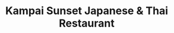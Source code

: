 ---
layout: place
title: "Kampai Sunset Japanese & Thai Restaurant"
permalink: /florida/miami/kampai-sunset-japanese-thai-restaurant.html
stateAbbr: FL
stateName: Florida
cityName: Miami
seo:
  name: "Kampai Sunset Japanese & Thai Restaurant"
  type: Restaurant
  links: http://kampai-sunset.com/
description: "Unfussy, local sushi joint serving a mix of Japanese & Thai standards for dining in or delivery. Looking for sushi in Miami, Florida? Check out Kampai Sunset..."
place_id: ChIJt7QyeW7H2YgR5zjU9aBU23k
photos:
  - name: >-
      places/ChIJt7QyeW7H2YgR5zjU9aBU23k/photos/AeeoHcLQyDkebDMoLU3MqBWBECxnJ4DVPV4kleSmzp0tA7BPPIuAjlm3B9lp46jLEsHzUdxc8MH8T95vJuao9xTSjg_gb7WSKS7xKMrvYxYesdNZAm-w8X92XTYqr99aKZIyDwl_IMcNv9xbWqBf6NsG3Vq9TH8IayMPM1XQKi5yAadrvZxEoik3hu71d5mZsFO0ZiVpGf_JSLswMNWEeq1zju37LiBG_MdlqWrVgZHMtakwT4pkOEj4aCg2IpDwCBZIhkZOfR7g4UnvjsS1gpG8YfJcNhr1RbeKtoPceGAabMbOfwMJbCik1rVeCK84iiFvXnLNJfdrvBurkdbineMfi7_D4JVuUJl117sV02y05lbJ_gbdDBGX6cd4y9_iYePK_evQSZPQ-70j-6RLLrx9wob7YxWhxrPC49imAJNyPTBh4A
    widthPx: 4032
    heightPx: 2268
    authorAttributions:
      - displayName: Cheng-Bang Chen
        uri: https://maps.google.com/maps/contrib/114068001613391401884
        photoUri: >-
          https://lh3.googleusercontent.com/a-/ALV-UjU09AUtfHmE1Q9t2eiEdzyaG7y2WBKkcfHodnTeyvD0vfM8d8YOHQ=s100-p-k-no-mo
    flagContentUri: >-
      https://www.google.com/local/imagery/report/?cb_client=maps_api_places.places_api&image_key=!1e10!2sCIHM0ogKEICAgIDmucSwCA&hl=en-US
    googleMapsUri: >-
      https://www.google.com/maps/place//data=!3m4!1e2!3m2!1sCIHM0ogKEICAgIDmucSwCA!2e10!4m2!3m1!1s0x88d9c76e7932b4b7:0x79db54a0f5d438e7
  - name: >-
      places/ChIJt7QyeW7H2YgR5zjU9aBU23k/photos/AeeoHcLKcsJ-v5GEGDy40_aVCJ7-TdcApkCdKEVHuG3T90kI-cZ2jc547_yfGbA8QNHitTBIy3HeSlyDc7aQXO48OPSRL5V2MMgN3nsOYum5WUwPV659ElnxAzIEghvSUpa4krhbK-28AZ5AC49jXG2cVxK5gFItDC0qd5f4Y6TjrvKyYSv00iL3yGKEaKmv0qyCMRs45e30h-hoH_WcM1oNqQLNRxtbkKgZd_ETF4UgB2htQXFH2aL6J0MCpPVMtO4ZYFeqQS-1FU1k-6IUH4riRMIe60Ski35uQL4bbDL4tYoO5M9KjPAO0di5_bBSYrLoJ9xvGroN2-e-fpQbbKk63SHEv3k6BcH80B5EgwUFXr0wJ4d7TZAYaNDVq7QRZjs1wCGYKruRHNxq_vcmWw2bmp1fUuVVZdnpmCVxpuUYFpw
    widthPx: 4032
    heightPx: 2268
    authorAttributions:
      - displayName: Luis Gonzalez
        uri: https://maps.google.com/maps/contrib/108328222144449321287
        photoUri: >-
          https://lh3.googleusercontent.com/a-/ALV-UjX2AXEljQ1fOmjoK5Uikj4_7s95ALUw-NUzwi8s7QLTHpvHT0W_uA=s100-p-k-no-mo
    flagContentUri: >-
      https://www.google.com/local/imagery/report/?cb_client=maps_api_places.places_api&image_key=!1e10!2sCIHM0ogKEICAgICK-vH8WQ&hl=en-US
    googleMapsUri: >-
      https://www.google.com/maps/place//data=!3m4!1e2!3m2!1sCIHM0ogKEICAgICK-vH8WQ!2e10!4m2!3m1!1s0x88d9c76e7932b4b7:0x79db54a0f5d438e7
  - name: >-
      places/ChIJt7QyeW7H2YgR5zjU9aBU23k/photos/AeeoHcLBe37cGQRXOZZvP6ZgMXiInGnFzHQnrNBlEetDzpcbz54y35zTK74ToKzxcHdMWywhyN5doyAmTAIVuDKGx28wPRSLczZg1K7z_2faMVJ73Hl3_brSvALUPQj4Ln3bjB9ZX8cghZAysBNsx7PqQzqtju7bykA3BNem3-Y9_hdAxG4hPrgeAzyAcxww9hANUAow_wRZPJZNqAVJQ01Zm9APINk33n-75sLkfki3BOATSEJXE13QVqJWsNYTpjH5JAik_F4KF6nIyKSZ6OaQXdLBoSUZshTxPj4BmRMxnS7Hy74Iax48u061qr36HMwz8RYSh2b3aLHOXyK44ZFlcJJgy7AlzkCgRy6yLXOEdXjKgVHuefWNd-T_Ikz61SZ88JUf-VzJwe2R-gOWZGclZQ9x6p50Gtt22n-lXpofRII
    widthPx: 4032
    heightPx: 3024
    authorAttributions:
      - displayName: Nando Giraldo
        uri: https://maps.google.com/maps/contrib/111418293088966570687
        photoUri: >-
          https://lh3.googleusercontent.com/a-/ALV-UjVIY3yF6vYJxFzwklhDyXR01_M1gSnXz5ASUqESWCIXz7nR-PAd=s100-p-k-no-mo
    flagContentUri: >-
      https://www.google.com/local/imagery/report/?cb_client=maps_api_places.places_api&image_key=!1e10!2sCIHM0ogKEICAgICPxoKnMA&hl=en-US
    googleMapsUri: >-
      https://www.google.com/maps/place//data=!3m4!1e2!3m2!1sCIHM0ogKEICAgICPxoKnMA!2e10!4m2!3m1!1s0x88d9c76e7932b4b7:0x79db54a0f5d438e7
  - name: >-
      places/ChIJt7QyeW7H2YgR5zjU9aBU23k/photos/AeeoHcKuBV0eJMMz5Y4-sF9Vw0B2DRVLGJjSBmcFue_YBdbe0WPf6T56sAf8vfoQvJwDW4HcwY3zUVgiGWxlyMyQihY-LzQ3UTP8J4zdbKixm6c15qxHyucE6KFI43uw6Yoj91P_iwd9dpsJjOCskFqqo9Z5TtxhEbZ-4le-t-OyEn5kasxtR_wfRKlZjT_QzmFibEPiGG0iVn-biaXJbhgLRIww4jwe2g0e7xZGgXJGRpuGFSW58b5rWVu8KhzZkEE6Kr3e8C90TFe2kCQ2hDtzG2fv9hw7bnzVLOeCau7SS4StpFfdofwnDJOvYrKXuxcd-OlM__gEo0jEIUdLIZlMRu1hNTW-fa757AhEKNZ0uhAigHWK5bwvgM7waHcT2C_rPjMLwMPY_HJCtyMYEChOp4u5e0fSgLRwDtxtR1PuEEQkIw
    widthPx: 4032
    heightPx: 2268
    authorAttributions:
      - displayName: Dat Huynh
        uri: https://maps.google.com/maps/contrib/106182032829263200748
        photoUri: >-
          https://lh3.googleusercontent.com/a-/ALV-UjWjadAbJCkAibYuYxQtGGjuOnXO03UqH5XhRhQtt_SWamHOCofj=s100-p-k-no-mo
    flagContentUri: >-
      https://www.google.com/local/imagery/report/?cb_client=maps_api_places.places_api&image_key=!1e10!2sCIHM0ogKEICAgICn_LqOLw&hl=en-US
    googleMapsUri: >-
      https://www.google.com/maps/place//data=!3m4!1e2!3m2!1sCIHM0ogKEICAgICn_LqOLw!2e10!4m2!3m1!1s0x88d9c76e7932b4b7:0x79db54a0f5d438e7
  - name: >-
      places/ChIJt7QyeW7H2YgR5zjU9aBU23k/photos/AeeoHcKfzrzuWIk6UQdOM8zxsDEBqKg9Bfa62CyK_Vr1vIAycuutqM08VMmwdfsd-eMX28rywHZAEJVY-c4IG5UNLYkV0aNzOgzQh5HkxC9E0AuUVUTUjF8q1iT4VJoV9y2sXNidFra2lVjacoK0KFVVXUJPq6cEjW9f-3HXWNBkgV-1mm3SJmPTkCWT9p-gryaYywZ16rJ6mcjJwGVnnd5sBBWsCQB5xJaY7D8NVLSqfub2nvqE0Ofwcise3io4Pxdu7Er7xPBleN_eP0nPi4IrLUHcYFPqtmxZNqTBowAIm2ZvXMXoDwvo7Ef_x0Bqd1im5ZWRqvxBGT2hTFiVcH1F2MzkTrdLNufKvfY1Cozi5W9DZfecXB7JoJRKlYgD9jZf6e-SqWMJwrisEt0G-DCt0fqTraXr6cQyES3kyQ6i23ZciIm6
    widthPx: 4000
    heightPx: 2252
    authorAttributions:
      - displayName: Luis Gonzalez
        uri: https://maps.google.com/maps/contrib/108328222144449321287
        photoUri: >-
          https://lh3.googleusercontent.com/a-/ALV-UjX2AXEljQ1fOmjoK5Uikj4_7s95ALUw-NUzwi8s7QLTHpvHT0W_uA=s100-p-k-no-mo
    flagContentUri: >-
      https://www.google.com/local/imagery/report/?cb_client=maps_api_places.places_api&image_key=!1e10!2sCIHM0ogKEICAgIDRrMOg2QE&hl=en-US
    googleMapsUri: >-
      https://www.google.com/maps/place//data=!3m4!1e2!3m2!1sCIHM0ogKEICAgIDRrMOg2QE!2e10!4m2!3m1!1s0x88d9c76e7932b4b7:0x79db54a0f5d438e7
  - name: >-
      places/ChIJt7QyeW7H2YgR5zjU9aBU23k/photos/AeeoHcLHPmFm7MoCTF_Z_APOcWSB53zplJUIaNcdLl_pc4pANJSWgv_ZWtPRgRhhbffNKaiJEyxkuffMlUwUF3dlpchcnYoT3479v7aCwHM6z9Ge52HoIWotp0qbVWfcv4PDwRfx5urq2pfi4LohgQHN9eojuacOXWkmtBe6WIKWa6uIe3wFSVCFuPRe9M6CK-x3YLKnM9YQwOu1UmhIR8Hzlk5XyjFKzeEW5d_GZts6Px2Uu6mEQWBcTdVu0D_zBrJdjrv0-3OMlL1Ac9L_6QBt1UbPI0PdVkpRYgVyU5gfN6cZYrCkMpvC3YAmJI1QQqjLgXu-nTXtYE0q1SF5WeXzPFV8dZ2a6XUsLkK4LFMMSsn-O4cSnYn6--3hvoqeTtUy-H8VSqZag8fJ-nGcfq7H78EaBKGM_olirrfsobkYKWfMyd4
    widthPx: 3024
    heightPx: 4032
    authorAttributions:
      - displayName: JM
        uri: https://maps.google.com/maps/contrib/113358510453448830167
        photoUri: >-
          https://lh3.googleusercontent.com/a/ACg8ocJaAUgsjSy7DXuw-ZbedjQvKyvuohKTyPTf1PnuhmSrxR42npc=s100-p-k-no-mo
    flagContentUri: >-
      https://www.google.com/local/imagery/report/?cb_client=maps_api_places.places_api&image_key=!1e10!2sCIHM0ogKEICAgICrxLyyygE&hl=en-US
    googleMapsUri: >-
      https://www.google.com/maps/place//data=!3m4!1e2!3m2!1sCIHM0ogKEICAgICrxLyyygE!2e10!4m2!3m1!1s0x88d9c76e7932b4b7:0x79db54a0f5d438e7
  - name: >-
      places/ChIJt7QyeW7H2YgR5zjU9aBU23k/photos/AeeoHcKVvpojf5AVpOnpZG6Uaf1vY7D39Mw3H4pcb98eYG8UN-k_1z9tUcOKjmmbS43_sUouNhW--l7oHtum8zFO8g0EtQuTP7hSobB9oIVjgUJLBvED2H0Ltn0vIOwixNoDdDLBBfrloenwNXmW0K7JCdO2wP-uElccpMXR3PDLYYMDGtBdGc-KNWqBEs4kN_rlTclzXnPH1bDuqL_1TMZOUqPRhqyXVShCSkHG-FFOwKoINyMsqFo0tyTbBqX0LYVB1QL2-eDJFZGB8x7q0_a0vTPpSiMsy4Uf3Lhdti4r6yuqX0uJweCBlKTvZnSFlLG3lWukw84WxfKGQWrObVjnbiHopQee9ehBkROPFNCFBRBp6f33NnK5r6TOOsie6iWwwi9o64pAVW7wPVMnqw0xBstfy6UFJ87tpIauwb4gfYW5R0c
    widthPx: 3096
    heightPx: 4128
    authorAttributions:
      - displayName: Cristy M
        uri: https://maps.google.com/maps/contrib/114343477189084735283
        photoUri: >-
          https://lh3.googleusercontent.com/a/ACg8ocLdd8vU90KrD3nPgyNeIMdVk95CDnbMFhaDdO5FOZW3E_f6Sg=s100-p-k-no-mo
    flagContentUri: >-
      https://www.google.com/local/imagery/report/?cb_client=maps_api_places.places_api&image_key=!1e10!2sCIHM0ogKEICAgIDmw56r-wE&hl=en-US
    googleMapsUri: >-
      https://www.google.com/maps/place//data=!3m4!1e2!3m2!1sCIHM0ogKEICAgIDmw56r-wE!2e10!4m2!3m1!1s0x88d9c76e7932b4b7:0x79db54a0f5d438e7
  - name: >-
      places/ChIJt7QyeW7H2YgR5zjU9aBU23k/photos/AeeoHcLq6CwIpte7Z6UdqiEesPG-iLHQfnUOR42EXG8PpYoI8Dwf7A4r_7tNL0siPV3WsObbW6CjV-h-n-RDFaakyOppe-EpS4Rlh9UAViHoYrkoL22IT_6KoMnJ03NA4HvRppjfSsp4fwlrmgKMhVVZg9rjy92ZE4cQ7PWUWh5Lv4UFT8Um134Umki7A8Fjv8IbbVe25DvTol3pqoBJM1YMhk7dEHLjG1zqYJ_5QUr-JMShm105AjforSgG2drUioZqlYKO3rtj9okcVGyOxZjQtHmQ2DcjAKPuqRMAA02fJ91ytT1J8TtYYwKIjaWruE9YLyTPaCdrsJmuGL82GnQ4thXk4-UvsPu9kTDTn6-AGGdazsmXjuSvpE5X_J5eD5RwbZ4PtOt2MoTmu4pd2M-qs0zFanVVEDgTsNAmSMfGM9dyE_Da
    widthPx: 3024
    heightPx: 4032
    authorAttributions:
      - displayName: Carlos A López
        uri: https://maps.google.com/maps/contrib/111102514479658349306
        photoUri: >-
          https://lh3.googleusercontent.com/a-/ALV-UjVJtXyjnPmICmq4FejiM9Gbtn2xI2v6FEEvVC7guIOvp7VOmCISFA=s100-p-k-no-mo
    flagContentUri: >-
      https://www.google.com/local/imagery/report/?cb_client=maps_api_places.places_api&image_key=!1e10!2sCIHM0ogKEICAgIDpi8qa0gE&hl=en-US
    googleMapsUri: >-
      https://www.google.com/maps/place//data=!3m4!1e2!3m2!1sCIHM0ogKEICAgIDpi8qa0gE!2e10!4m2!3m1!1s0x88d9c76e7932b4b7:0x79db54a0f5d438e7
  - name: >-
      places/ChIJt7QyeW7H2YgR5zjU9aBU23k/photos/AeeoHcJO_VrtqNxynI1lFgZWo-4cs6OGzbNMDaZFoWdHs1lsD8bjwAyhw4a5tziWBZG5uomocNbcJzrn_-BF8-U2bmQVD2EYwj0xYb-tSKXSrPk4OPBMw0AZBIsw7ieaEg84aAsQM0bFnlp0u2SG5sheCPJTCEiOrZ4aOhd8C4P4zcvWKjrDcEzAFGyWbIq34MvgWuzVLXqq-0rUyJlv5KL5U-BvnmzWWm2PHS7NaXpoKbAzvy-j3JintH904aKrXKhxbp8y8iwmiOhG85pdW6WFlpKOf0ELyg_y0FZtKUV4Xi1-Wbd17Sh524BQL4tZmKeMMM6dSxKJF52_Icnh3vYf-Q-g47OHZs7_nxuisoJvl7iQrz14W7uEIdTG6qC6vitHdPFbKACyVwit5W-n4yTag9ZFNd2d2yuDGB_SnKRkMe1Ajg
    widthPx: 4032
    heightPx: 2268
    authorAttributions:
      - displayName: Cheng-Bang Chen
        uri: https://maps.google.com/maps/contrib/114068001613391401884
        photoUri: >-
          https://lh3.googleusercontent.com/a-/ALV-UjU09AUtfHmE1Q9t2eiEdzyaG7y2WBKkcfHodnTeyvD0vfM8d8YOHQ=s100-p-k-no-mo
    flagContentUri: >-
      https://www.google.com/local/imagery/report/?cb_client=maps_api_places.places_api&image_key=!1e10!2sCIHM0ogKEICAgIDm_taYNQ&hl=en-US
    googleMapsUri: >-
      https://www.google.com/maps/place//data=!3m4!1e2!3m2!1sCIHM0ogKEICAgIDm_taYNQ!2e10!4m2!3m1!1s0x88d9c76e7932b4b7:0x79db54a0f5d438e7
  - name: >-
      places/ChIJt7QyeW7H2YgR5zjU9aBU23k/photos/AeeoHcLSlGvrnd4Z2Xdes9Vq0bis8cHy1T2iMhoebnD0lkOqfAf5HuLfKRvPuhSddbxbGH-Egph8xctwPq1BfYzlZ0-ueDZCijJYfDHRjTOZLkL7lcn-PEUGgoYLats87pFV81sJVOM730GkCi1AsBNEe6EBHWILYSAqyW5GqA4lLNuS_O6dEXTRlJfqgEcN4z550aAcqmg1gjPLssUaMUTJziNmqrurhHJIEfaVwE61yGPgaQNSUD7OVryhxzQMI3euXGiieB9cs6WaJjKFs_F8JW4dNZkBYzdlZ-95VR4SeEU4wxZW4bLC3ev63ebygfJpEybSGy5f_tamkeLh4oRtIX5pZU6esI8voM7-_zsU_n3BMK8PhYTtm42LfzpUcjyRKBEu3BsLdsUXmN67jVDQnk0m2U_k4W-SHQqmP8_7ii5__Gab
    widthPx: 4032
    heightPx: 2268
    authorAttributions:
      - displayName: Cheng-Bang Chen
        uri: https://maps.google.com/maps/contrib/114068001613391401884
        photoUri: >-
          https://lh3.googleusercontent.com/a-/ALV-UjU09AUtfHmE1Q9t2eiEdzyaG7y2WBKkcfHodnTeyvD0vfM8d8YOHQ=s100-p-k-no-mo
    flagContentUri: >-
      https://www.google.com/local/imagery/report/?cb_client=maps_api_places.places_api&image_key=!1e10!2sCIHM0ogKEICAgIDm_tagkgE&hl=en-US
    googleMapsUri: >-
      https://www.google.com/maps/place//data=!3m4!1e2!3m2!1sCIHM0ogKEICAgIDm_tagkgE!2e10!4m2!3m1!1s0x88d9c76e7932b4b7:0x79db54a0f5d438e7
address: 8745 SW 72nd St, Miami, FL 33173, USA
street: 8745 SW 72nd St
city: Miami
state: FL
zip: '33173'
country: USA
neighborhood: null
latitude: '25.702558'
longitude: '-80.334905'
accessibility_options:
  wheelchairAccessibleParking: true
  wheelchairAccessibleEntrance: true
  wheelchairAccessibleRestroom: true
  wheelchairAccessibleSeating: true
business_status: OPERATIONAL
name: Kampai Sunset Japanese & Thai Restaurant
google_maps_links:
  directionsUri: >-
    https://www.google.com/maps/dir//''/data=!4m7!4m6!1m1!4e2!1m2!1m1!1s0x88d9c76e7932b4b7:0x79db54a0f5d438e7!3e0
  placeUri: https://maps.google.com/?cid=8780704948784740583
  writeAReviewUri: >-
    https://www.google.com/maps/place//data=!4m3!3m2!1s0x88d9c76e7932b4b7:0x79db54a0f5d438e7!12e1
  reviewsUri: >-
    https://www.google.com/maps/place//data=!4m4!3m3!1s0x88d9c76e7932b4b7:0x79db54a0f5d438e7!9m1!1b1
  photosUri: >-
    https://www.google.com/maps/place//data=!4m3!3m2!1s0x88d9c76e7932b4b7:0x79db54a0f5d438e7!10e5
primary_type: Asian Restaurant
opening_hours:
  regular: null
  current: null
secondary_opening_hours:
  regular:
    weekdayDescriptions: null
    type: null
  current:
    weekdayDescriptions: null
    type: null
phone: (305) 596-1551
price_level: PRICE_LEVEL_MODERATE
price_range: $20 &ndash; $30
rating: '4.5'
rating_count: 727
website: http://kampai-sunset.com/
reviews:
  - name: >-
      places/ChIJt7QyeW7H2YgR5zjU9aBU23k/reviews/ChdDSUhNMG9nS0VJQ0FnSURKbktiQzNBRRAB
    relativePublishTimeDescription: a year ago
    rating: 5
    text:
      text: >-
        I went here for lunch with my son.


        The outside is not impressive! It looks very run down, dirty and dingy.
        The parking lot and outside of the building can definitely use an update
        and cleaning. BUT… the inside is clean. The servers are all very
        friendly and attentive. And most importantly, the food is fresh and
        delicious! The prices are also very reasonable.

        We split the fried gyoza as an appetizer. I got a salmon skin hand-roll
        and the dragon roll. My son got the salmon skin roll. Everything was
        presented very nicely and tasted great!

        Kampai is not close to my home. I was only in the area for a Dr
        appointment. If I’m in the area again, I will definitely go back.
      languageCode: en
    originalText:
      text: >-
        I went here for lunch with my son.


        The outside is not impressive! It looks very run down, dirty and dingy.
        The parking lot and outside of the building can definitely use an update
        and cleaning. BUT… the inside is clean. The servers are all very
        friendly and attentive. And most importantly, the food is fresh and
        delicious! The prices are also very reasonable.

        We split the fried gyoza as an appetizer. I got a salmon skin hand-roll
        and the dragon roll. My son got the salmon skin roll. Everything was
        presented very nicely and tasted great!

        Kampai is not close to my home. I was only in the area for a Dr
        appointment. If I’m in the area again, I will definitely go back.
      languageCode: en
    authorAttribution:
      displayName: Beth S
      uri: https://www.google.com/maps/contrib/117093968697281782982/reviews
      photoUri: >-
        https://lh3.googleusercontent.com/a-/ALV-UjV-8ZTqxqg5RHwhszcIw9s2ETQ0OMVdStYwpnGevg7XewaRUDiD=s128-c0x00000000-cc-rp-mo-ba6
    publishTime: '2023-07-12T16:40:16.677150Z'
    flagContentUri: >-
      https://www.google.com/local/review/rap/report?postId=ChdDSUhNMG9nS0VJQ0FnSURKbktiQzNBRRAB&d=17924085&t=1
    googleMapsUri: >-
      https://www.google.com/maps/reviews/data=!4m6!14m5!1m4!2m3!1sChdDSUhNMG9nS0VJQ0FnSURKbktiQzNBRRAB!2m1!1s0x88d9c76e7932b4b7:0x79db54a0f5d438e7
  - name: >-
      places/ChIJt7QyeW7H2YgR5zjU9aBU23k/reviews/ChdDSUhNMG9nS0VJQ0FnSUNwbXFYYW1BRRAB
    relativePublishTimeDescription: a year ago
    rating: 5
    text:
      text: >-
        Went for a very late night date & honestly, the food and service were
        amazing. We loved the hot green tea (plus free refills!!!) & we got:

        - steamed gyoza (must order)

        - rainbow supreme roll (my personal fave)

        - kampai roll (comes fried)

        - neptune roll (more spicy mayo than anything else)


        Loved that they were able to accommodate even if we arrived at 9:30 pm.
        Devoured our food & left happy!
      languageCode: en
    originalText:
      text: >-
        Went for a very late night date & honestly, the food and service were
        amazing. We loved the hot green tea (plus free refills!!!) & we got:

        - steamed gyoza (must order)

        - rainbow supreme roll (my personal fave)

        - kampai roll (comes fried)

        - neptune roll (more spicy mayo than anything else)


        Loved that they were able to accommodate even if we arrived at 9:30 pm.
        Devoured our food & left happy!
      languageCode: en
    authorAttribution:
      displayName: Plane & Cheesy
      uri: https://www.google.com/maps/contrib/113483229241404386112/reviews
      photoUri: >-
        https://lh3.googleusercontent.com/a-/ALV-UjVWKtTXA5Z8Io-D7tWVL-8JJzIgW7qVDk23mm25NoFSjMJUPIkT=s128-c0x00000000-cc-rp-mo-ba4
    publishTime: '2023-08-01T23:07:55.182499Z'
    flagContentUri: >-
      https://www.google.com/local/review/rap/report?postId=ChdDSUhNMG9nS0VJQ0FnSUNwbXFYYW1BRRAB&d=17924085&t=1
    googleMapsUri: >-
      https://www.google.com/maps/reviews/data=!4m6!14m5!1m4!2m3!1sChdDSUhNMG9nS0VJQ0FnSUNwbXFYYW1BRRAB!2m1!1s0x88d9c76e7932b4b7:0x79db54a0f5d438e7
  - name: >-
      places/ChIJt7QyeW7H2YgR5zjU9aBU23k/reviews/ChZDSUhNMG9nS0VJQ0FnSUMxcE5MNUV3EAE
    relativePublishTimeDescription: a year ago
    rating: 5
    text:
      text: |-
        I been coming to this place for over 10 years is very close to home.

        My favorite rolls are : Neptune, Mango Roll, Ninja Roll.

        Service: 10 out of 10 they are like family every time they see me.

        Place: Typical Japanese cozy restaurant

        One of my top sushi restaurants in south Miami.
      languageCode: en
    originalText:
      text: |-
        I been coming to this place for over 10 years is very close to home.

        My favorite rolls are : Neptune, Mango Roll, Ninja Roll.

        Service: 10 out of 10 they are like family every time they see me.

        Place: Typical Japanese cozy restaurant

        One of my top sushi restaurants in south Miami.
      languageCode: en
    authorAttribution:
      displayName: Paul Sanchez
      uri: https://www.google.com/maps/contrib/116865096224824520870/reviews
      photoUri: >-
        https://lh3.googleusercontent.com/a-/ALV-UjXH_qmHYVu5k86J7A8mNfe4TkYmluRDm7AVupO0AUviwEiX5Iv8=s128-c0x00000000-cc-rp-mo-ba3
    publishTime: '2023-12-23T03:26:48.060093Z'
    flagContentUri: >-
      https://www.google.com/local/review/rap/report?postId=ChZDSUhNMG9nS0VJQ0FnSUMxcE5MNUV3EAE&d=17924085&t=1
    googleMapsUri: >-
      https://www.google.com/maps/reviews/data=!4m6!14m5!1m4!2m3!1sChZDSUhNMG9nS0VJQ0FnSUMxcE5MNUV3EAE!2m1!1s0x88d9c76e7932b4b7:0x79db54a0f5d438e7
  - name: >-
      places/ChIJt7QyeW7H2YgR5zjU9aBU23k/reviews/ChZDSUhNMG9nS0VJQ0FnSURmaHNHbEpBEAE
    relativePublishTimeDescription: 3 months ago
    rating: 1
    text:
      text: >-
        I’ve been a long time customer and we mainly place orders online for
        pickup at least twice a month. My main and only complaint because their
        food has always been fantastic, is that they changed their online
        ordering website and the new one is a complete disaster. I use to be
        able to pull up my previous orders and make changes or just reorder
        which would streamline the process. New is not always better.
      languageCode: en
    originalText:
      text: >-
        I’ve been a long time customer and we mainly place orders online for
        pickup at least twice a month. My main and only complaint because their
        food has always been fantastic, is that they changed their online
        ordering website and the new one is a complete disaster. I use to be
        able to pull up my previous orders and make changes or just reorder
        which would streamline the process. New is not always better.
      languageCode: en
    authorAttribution:
      displayName: John Hernan
      uri: https://www.google.com/maps/contrib/108984254479133644913/reviews
      photoUri: >-
        https://lh3.googleusercontent.com/a/ACg8ocILLIkjFoojzhXPCecfyPWuxW2NE367PjMUnbJwMkfd-hfsng=s128-c0x00000000-cc-rp-mo
    publishTime: '2025-01-05T22:59:27.654509Z'
    flagContentUri: >-
      https://www.google.com/local/review/rap/report?postId=ChZDSUhNMG9nS0VJQ0FnSURmaHNHbEpBEAE&d=17924085&t=1
    googleMapsUri: >-
      https://www.google.com/maps/reviews/data=!4m6!14m5!1m4!2m3!1sChZDSUhNMG9nS0VJQ0FnSURmaHNHbEpBEAE!2m1!1s0x88d9c76e7932b4b7:0x79db54a0f5d438e7
  - name: >-
      places/ChIJt7QyeW7H2YgR5zjU9aBU23k/reviews/ChdDSUhNMG9nS0VJQ0FnSUNfd2YzMnNRRRAB
    relativePublishTimeDescription: 2 months ago
    rating: 5
    text:
      text: >-
        My “go to” local sushi spot for when I’m craving some sush. They’re
        always quick when ordering take out and the quality is usually very
        good. Some rolls are better than others, the classics are usually always
        great. Kampai roll, zombie roll, and the pad Thai are my faves.
      languageCode: en
    originalText:
      text: >-
        My “go to” local sushi spot for when I’m craving some sush. They’re
        always quick when ordering take out and the quality is usually very
        good. Some rolls are better than others, the classics are usually always
        great. Kampai roll, zombie roll, and the pad Thai are my faves.
      languageCode: en
    authorAttribution:
      displayName: Andrea Roca
      uri: https://www.google.com/maps/contrib/117618941623680019465/reviews
      photoUri: >-
        https://lh3.googleusercontent.com/a-/ALV-UjXZNpEJt3TW0UOvpIgQ7nugliLDMUy5cIgr4WT8R7GvmJx0Ws8d=s128-c0x00000000-cc-rp-mo-ba3
    publishTime: '2025-01-16T19:47:16.560003Z'
    flagContentUri: >-
      https://www.google.com/local/review/rap/report?postId=ChdDSUhNMG9nS0VJQ0FnSUNfd2YzMnNRRRAB&d=17924085&t=1
    googleMapsUri: >-
      https://www.google.com/maps/reviews/data=!4m6!14m5!1m4!2m3!1sChdDSUhNMG9nS0VJQ0FnSUNfd2YzMnNRRRAB!2m1!1s0x88d9c76e7932b4b7:0x79db54a0f5d438e7
parking_options:
  freeParkingLot: true
  freeStreetParking: true
  valetParking: false
payment_options:
  acceptsCreditCards: true
  acceptsDebitCards: true
  acceptsCashOnly: false
  acceptsNfc: true
allow_dogs: null
curbside_pickup: false
delivery: true
dine_in: true
good_for_children: true
good_for_groups: true
good_for_sports: false
live_music: false
menu_for_children: true
outdoor_seating: false
reservable: true
restroom: true
serves_beer: true
serves_breakfast: false
serves_brunch: false
serves_cocktails: true
serves_coffee: true
serves_dinner: true
serves_dessert: true
serves_lunch: true
serves_vegetarian_food: true
serves_wine: true
takeout: true
summary: >-
  Unfussy, local sushi joint serving a mix of Japanese & Thai standards for
  dining in or delivery.

---
